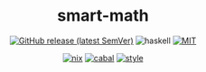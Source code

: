 <div align="center">

# smart-math

[![GitHub release (latest SemVer)](https://img.shields.io/github/v/release/tbidne/smart-math?include_prereleases&sort=semver)](https://github.com/tbidne/smart-math/releases/)
![haskell](https://img.shields.io/static/v1?label=&message=9.6&logo=haskell&logoColor=655889&labelColor=2f353e&color=655889)
[![MIT](https://img.shields.io/github/license/tbidne/smart-math?color=blue)](https://opensource.org/licenses/MIT)

[![nix](http://img.shields.io/github/actions/workflow/status/tbidne/smart-math/nix.yaml?branch=main&label=nix&logo=nixos&logoColor=85c5e7&labelColor=2f353c)](https://github.com/tbidne/smart-math/actions/workflows/nix.yaml)
[![cabal](http://img.shields.io/github/actions/workflow/status/tbidne/smart-math/cabal.yaml?branch=main&label=cabal&labelColor=2f353c)](https://github.com/tbidne/smart-math/actions/workflows/cabal.yaml)
[![style](http://img.shields.io/github/actions/workflow/status/tbidne/smart-math/style.yaml?branch=main&label=style&logoColor=white&labelColor=2f353c)](https://github.com/tbidne/smart-math/actions/workflows/style.yaml)

</div>
